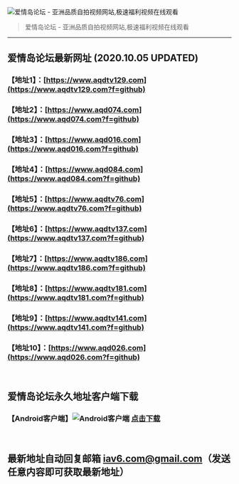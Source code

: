 ![爱情岛论坛 - 亚洲品质自拍视频网站,极速福利视频在线观看](http://ww1.sinaimg.cn/large/007drMcOgy1g5i6x3ua0xj30eg0393yo.jpg)
> 爱情岛论坛 - 亚洲品质自拍视频网站,极速福利视频在线观看

---

## 爱情岛论坛最新网址 (2020.10.05 UPDATED)
### 【地址1】：[https://www.aqdtv129.com](https://www.aqdtv129.com?f=github)
### 【地址2】：[https://www.aqd074.com](https://www.aqd074.com?f=github)
### 【地址3】：[https://www.aqd016.com](https://www.aqd016.com?f=github)
### 【地址4】：[https://www.aqd084.com](https://www.aqd084.com?f=github)
### 【地址5】：[https://www.aqdtv76.com](https://www.aqdtv76.com?f=github)
### 【地址6】：[https://www.aqdtv137.com](https://www.aqdtv137.com?f=github)
### 【地址7】：[https://www.aqdtv186.com](https://www.aqdtv186.com?f=github)
### 【地址8】：[https://www.aqdtv181.com](https://www.aqdtv181.com?f=github)
### 【地址9】：[https://www.aqdtv141.com](https://www.aqdtv141.com?f=github)
### 【地址10】：[https://www.aqd026.com](https://www.aqd026.com?f=github)
<br>

## 爱情岛论坛永久地址客户端下载
### 【Android客户端】![Android客户端](https://ww1.sinaimg.cn/large/007drMcOgy1fzljgv278jj300f00ia9t.jpg) [点击下载](https://cdn.jinfu.love/app/aqdlt_android_0828.apk)

<br>

## 最新地址自动回复邮箱 [iav6.com@gmail.com](mailto:iav6.com@gmail.com)（发送任意内容即可获取最新地址）
